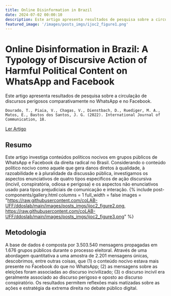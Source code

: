 ```yaml
---
title: Online Disinformation in Brazil
date: 2024-07-02 00:00:10
description: Este artigo apresenta resultados de pesquisa sobre a circulação de discursos perigosos comparativamente no WhatsApp e no Facebook.
featured_image: '/images/posts_imgs/ijoc2_figure1.png'
---
```


# Online Disinformation in Brazil: A Typology of Discursive Action of Harmful Political Content on WhatsApp and Facebook

Este artigo apresenta resultados de pesquisa sobre a circulação de discursos perigosos comparativamente no WhatsApp e no Facebook.

```
Dourado, T., Piaia, V., Chagas, V., Dienstbach, D., Ruediger, M. A., Matos, E., Bastos dos Santos, J. G. (2022). International Journal of Communication, 18.
```

<a href="https://ijoc.org/index.php/ijoc/article/view/20960" class="button--fill">Ler Artigo</a>

## Resumo

Este artigo investiga conteúdos políticos nocivos em grupos públicos de WhatsApp e Facebook da direita radical no Brasil. Considerando o conteúdo político nocivo como aquele que gera danos diretos à qualidade, à razoabilidade e à pluralidade da discussão pública, investigamos os aspectos enunciativos de quatro tipos específicos de ação discursiva (incivil, conspiratória, odiosa e perigosa) e os aspectos não enunciativos usado para tipos prejudiciais de comunicação e interação.
{% include post-components/gallery.html
	columns = 1
	full_width = false
	images = "https://raw.githubusercontent.com/coLAB-UFF/ddoslab/main/images/posts_imgs/ijoc2_figure2.png, https://raw.githubusercontent.com/coLAB-UFF/ddoslab/main/images/posts_imgs/ijoc2_figure3.png"
%}

## Metodologia

A base de dados é composta por 3.503.540 mensagens propagadas em 1.676 grupos públicos durante o processo eleitoral. Através de uma abordagem quantitativa a uma amostra de 2.201 mensagens únicas, descobrimos, entre outras coisas, que (1) o conteúdo nocivo estava mais presente no Facebook do que no WhatsApp; (2) as mensagens sobre as eleições foram associadas ao discurso incivilizado; (3) o discurso incivil era geralmente associado ao discurso perigoso e oposto ao discurso conspiratório. Os resultados permitem reflexões mais matizadas sobre as ações e estratégia da extrema direita no debate público digital.
